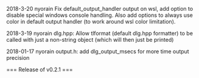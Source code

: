 2018-3-20 nyorain
	Fix default_output_handler output on wsl, add option to disable special
	windows console handling. Also add options to always use color in 
	default output handler (to work around wsl color limitation).

2018-3-19 nyorain
	dlg.hpp: Allow tlformat (default dlg.hpp formatter) to be called with just a
	non-string object (which will then just be printed)

2018-01-17 nyorain
	output.h: add dlg_output_msecs for more time output precision

=== Release of v0.2.1 ===
